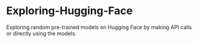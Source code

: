 # Exploring-Hugging-Face
Exploring random pre-trained models on Hugging Face by making API calls or directly using the models.
